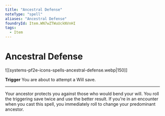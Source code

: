 ```yaml
---
title: "Ancestral Defense"
noteType: "spell"
aliases: "Ancestral Defense"
foundryId: Item.WN7wZTWuUckNVnHI
tags:
  - Item
---
```


# Ancestral Defense
![[systems-pf2e-icons-spells-ancestral-defense.webp|150]]

**Trigger** You are about to attempt a Will save.

* * *

Your ancestor protects you against those who would bend your will. You roll the triggering save twice and use the better result. If you're in an encounter when you cast this spell, you immediately roll to change your predominant ancestor.
